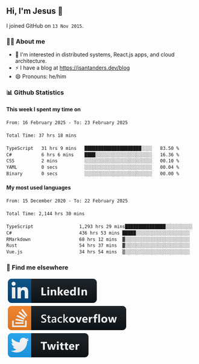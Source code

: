 ## Hi, I'm Jesus 👋

I joined GitHub on `13 Nov 2015`.

<!-- Talking about you -->

### 👨‍💻 About me

- 👦 I'm interested in distributed systems, React.js apps, and cloud architecture.
- ⚡️ I have a blog at <https://jsantanders.dev/blog>
- 😄 Pronouns: he/him

### 📊 Github Statistics

#### This week I spent my time on

<!--START_SECTION:weekly-->

```txt
From: 16 February 2025 - To: 23 February 2025

Total Time: 37 hrs 18 mins

TypeScript   31 hrs 9 mins   █████████████████████░░░░   83.50 %
C#           6 hrs 6 mins    ████░░░░░░░░░░░░░░░░░░░░░   16.36 %
CSS          2 mins          ░░░░░░░░░░░░░░░░░░░░░░░░░   00.10 %
YAML         0 secs          ░░░░░░░░░░░░░░░░░░░░░░░░░   00.04 %
Binary       0 secs          ░░░░░░░░░░░░░░░░░░░░░░░░░   00.00 %
```

<!--END_SECTION:weekly-->

#### My most used languages

<!--START_SECTION:alltime-->

```txt
From: 15 December 2020 - To: 22 February 2025

Total Time: 2,144 hrs 30 mins

TypeScript                 1,293 hrs 29 mins███████████████░░░░░░░░░░   60.32 %
C#                         436 hrs 53 mins █████░░░░░░░░░░░░░░░░░░░░   20.37 %
RMarkdown                  68 hrs 12 mins  ▓░░░░░░░░░░░░░░░░░░░░░░░░   03.18 %
Rust                       54 hrs 37 mins  ▓░░░░░░░░░░░░░░░░░░░░░░░░   02.55 %
Vue.js                     34 hrs 54 mins  ▒░░░░░░░░░░░░░░░░░░░░░░░░   01.63 %
```

<!--END_SECTION:alltime-->

### 📢 Find me elsewhere

<p>
  <a target="_blank" href="https://linkedin.com/in/jsantanders">
    <img src="https://github.com/jsantanders/jsantanders/blob/master/img/linkedin.svg" alt="LinkedIn" style="vertical-align:top; margin:4px">
  </a>
  
  <a target="_blank" href="https://stackoverflow.com/users/7318331/jesus-santander">
    <img src="https://github.com/jsantanders/jsantanders/blob/master/img/stackoverflow.svg" alt="StackOverflow" style="vertical-align:top; margin:4px">
  </a>
  
  <a target="_blank" href="http://twitter.com/jsantanders">
    <img src="https://github.com/jsantanders/jsantanders/blob/master/img/twitter.svg" alt="Twitter" style="vertical-align:top; margin:4px">
  </a>
</p>

